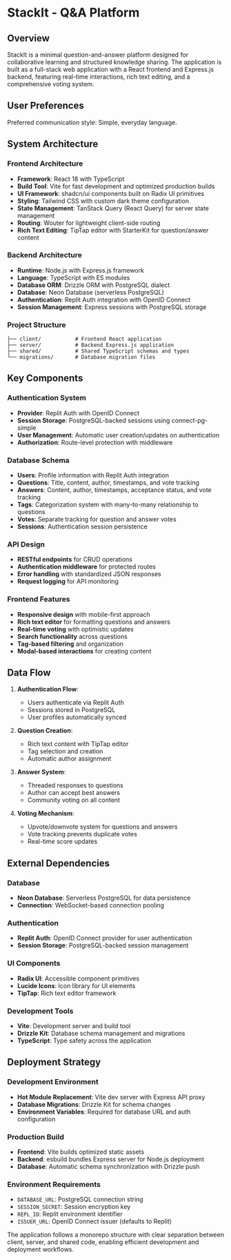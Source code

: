 # StackIt - Q&A Platform

## Overview

StackIt is a minimal question-and-answer platform designed for collaborative learning and structured knowledge sharing. The application is built as a full-stack web application with a React frontend and Express.js backend, featuring real-time interactions, rich text editing, and a comprehensive voting system.

## User Preferences

Preferred communication style: Simple, everyday language.

## System Architecture

### Frontend Architecture
- **Framework**: React 18 with TypeScript
- **Build Tool**: Vite for fast development and optimized production builds
- **UI Framework**: shadcn/ui components built on Radix UI primitives
- **Styling**: Tailwind CSS with custom dark theme configuration
- **State Management**: TanStack Query (React Query) for server state management
- **Routing**: Wouter for lightweight client-side routing
- **Rich Text Editing**: TipTap editor with StarterKit for question/answer content

### Backend Architecture
- **Runtime**: Node.js with Express.js framework
- **Language**: TypeScript with ES modules
- **Database ORM**: Drizzle ORM with PostgreSQL dialect
- **Database**: Neon Database (serverless PostgreSQL)
- **Authentication**: Replit Auth integration with OpenID Connect
- **Session Management**: Express sessions with PostgreSQL storage

### Project Structure
```
├── client/           # Frontend React application
├── server/           # Backend Express.js application
├── shared/           # Shared TypeScript schemas and types
└── migrations/       # Database migration files
```

## Key Components

### Authentication System
- **Provider**: Replit Auth with OpenID Connect
- **Session Storage**: PostgreSQL-backed sessions using connect-pg-simple
- **User Management**: Automatic user creation/updates on authentication
- **Authorization**: Route-level protection with middleware

### Database Schema
- **Users**: Profile information with Replit Auth integration
- **Questions**: Title, content, author, timestamps, and vote tracking
- **Answers**: Content, author, timestamps, acceptance status, and vote tracking
- **Tags**: Categorization system with many-to-many relationship to questions
- **Votes**: Separate tracking for question and answer votes
- **Sessions**: Authentication session persistence

### API Design
- **RESTful endpoints** for CRUD operations
- **Authentication middleware** for protected routes
- **Error handling** with standardized JSON responses
- **Request logging** for API monitoring

### Frontend Features
- **Responsive design** with mobile-first approach
- **Rich text editor** for formatting questions and answers
- **Real-time voting** with optimistic updates
- **Search functionality** across questions
- **Tag-based filtering** and organization
- **Modal-based interactions** for creating content

## Data Flow

1. **Authentication Flow**:
   - Users authenticate via Replit Auth
   - Sessions stored in PostgreSQL
   - User profiles automatically synced

2. **Question Creation**:
   - Rich text content with TipTap editor
   - Tag selection and creation
   - Automatic author assignment

3. **Answer System**:
   - Threaded responses to questions
   - Author can accept best answers
   - Community voting on all content

4. **Voting Mechanism**:
   - Upvote/downvote system for questions and answers
   - Vote tracking prevents duplicate votes
   - Real-time score updates

## External Dependencies

### Database
- **Neon Database**: Serverless PostgreSQL for data persistence
- **Connection**: WebSocket-based connection pooling

### Authentication
- **Replit Auth**: OpenID Connect provider for user authentication
- **Session Storage**: PostgreSQL-backed session management

### UI Components
- **Radix UI**: Accessible component primitives
- **Lucide Icons**: Icon library for UI elements
- **TipTap**: Rich text editor framework

### Development Tools
- **Vite**: Development server and build tool
- **Drizzle Kit**: Database schema management and migrations
- **TypeScript**: Type safety across the application

## Deployment Strategy

### Development Environment
- **Hot Module Replacement**: Vite dev server with Express API proxy
- **Database Migrations**: Drizzle Kit for schema changes
- **Environment Variables**: Required for database URL and auth configuration

### Production Build
- **Frontend**: Vite builds optimized static assets
- **Backend**: esbuild bundles Express server for Node.js deployment
- **Database**: Automatic schema synchronization with Drizzle push

### Environment Requirements
- `DATABASE_URL`: PostgreSQL connection string
- `SESSION_SECRET`: Session encryption key
- `REPL_ID`: Replit environment identifier
- `ISSUER_URL`: OpenID Connect issuer (defaults to Replit)

The application follows a monorepo structure with clear separation between client, server, and shared code, enabling efficient development and deployment workflows.